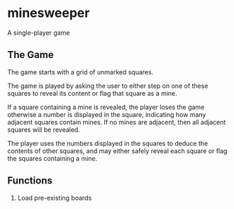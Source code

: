 # minesweeper
A single-player game

## The Game
The game starts with a grid of unmarked squares. 

The game is played by asking the user to either step on one of these squares to reveal its content or flag that square as a mine.

If a square containing a mine is revealed, the player loses the game otherwise a number is displayed in the square, indicating how many adjacent squares contain mines. If no mines are adjacent, then all adjacent squares will be revealed.

The player uses the numbers displayed in the squares to deduce the contents of other squares, and may either safely reveal each square or flag the squares containing a mine.

## Functions
1. Load pre-existing boards
